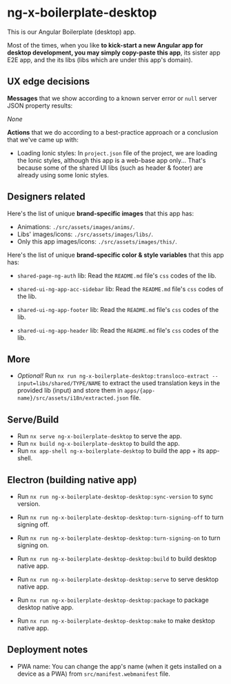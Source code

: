 # ng-x-boilerplate-desktop

This is our Angular Boilerplate (desktop) app.

Most of the times, when you like **to kick-start a new Angular app for desktop development, you may simply copy-paste this app**, its sister app E2E app, and the its libs (libs which are under this app's domain).

## UX edge decisions

**Messages** that we show according to a known server error or `null` server JSON property results:

_None_

**Actions** that we do according to a best-practice approach or a conclusion that we've came up with:

- Loading Ionic styles: In `project.json` file of the project, we are loading the Ionic styles, although this app is a web-base app only... That's because some of the shared UI libs (such as header & footer) are already using some Ionic styles.

## Designers related

Here's the list of unique **brand-specific images** that this app has:

- Animations: `./src/assets/images/anims/`.
- Libs' images/icons: `./src/assets/images/libs/`.
- Only this app images/icons: `./src/assets/images/this/`.

Here's the list of unique **brand-specific color & style variables** that this app has:

- `shared-page-ng-auth` lib: Read the `README.md` file's `css` codes of the lib.

- `shared-ui-ng-app-acc-sidebar` lib: Read the `README.md` file's `css` codes of the lib.
- `shared-ui-ng-app-footer` lib: Read the `README.md` file's `css` codes of the lib.
- `shared-ui-ng-app-header` lib: Read the `README.md` file's `css` codes of the lib.

## More

- _Optional!_ Run `nx run ng-x-boilerplate-desktop:transloco-extract --input=libs/shared/TYPE/NAME` to extract the used translation keys in the provided lib (input) and store them in `apps/{app-name}/src/assets/i18n/extracted.json` file.

## Serve/Build

- Run `nx serve ng-x-boilerplate-desktop` to serve the app.
- Run `nx build ng-x-boilerplate-desktop` to build the app.
- Run `nx app-shell ng-x-boilerplate-desktop` to build the app + its app-shell.

## Electron (building native app)

- Run `nx run ng-x-boilerplate-desktop-desktop:sync-version` to sync version.
- Run `nx run ng-x-boilerplate-desktop-desktop:turn-signing-off` to turn signing off.
- Run `nx run ng-x-boilerplate-desktop-desktop:turn-signing-on` to turn signing on.

- Run `nx run ng-x-boilerplate-desktop-desktop:build` to build desktop native app.
- Run `nx run ng-x-boilerplate-desktop-desktop:serve` to serve desktop native app.
- Run `nx run ng-x-boilerplate-desktop-desktop:package` to package desktop native app.
- Run `nx run ng-x-boilerplate-desktop-desktop:make` to make desktop native app.

## Deployment notes

- PWA name: You can change the app's name (when it gets installed on a device as a PWA) from `src/manifest.webmanifest` file.
